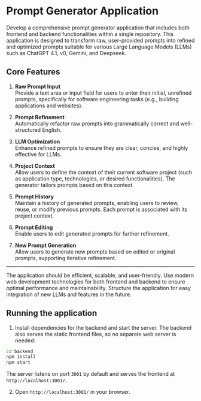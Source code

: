 # Prompt Generator Application

Develop a comprehensive prompt generator application that includes both frontend and backend functionalities within a single repository. This application is designed to transform raw, user-provided prompts into refined and optimized prompts suitable for various Large Language Models (LLMs) such as ChatGPT 4.1, v0, Gemini, and Deepseek.

## Core Features

1. **Raw Prompt Input**  
    Provide a text area or input field for users to enter their initial, unrefined prompts, specifically for software engineering tasks (e.g., building applications and websites).

2. **Prompt Refinement**  
    Automatically refactor raw prompts into grammatically correct and well-structured English.

3. **LLM Optimization**  
    Enhance refined prompts to ensure they are clear, concise, and highly effective for LLMs.

4. **Project Context**  
    Allow users to define the context of their current software project (such as application type, technologies, or desired functionalities). The generator tailors prompts based on this context.

5. **Prompt History**  
    Maintain a history of generated prompts, enabling users to review, reuse, or modify previous prompts. Each prompt is associated with its project context.

6. **Prompt Editing**  
    Enable users to edit generated prompts for further refinement.

7. **New Prompt Generation**  
    Allow users to generate new prompts based on edited or original prompts, supporting iterative refinement.

---

The application should be efficient, scalable, and user-friendly. Use modern web development technologies for both frontend and backend to ensure optimal performance and maintainability. Structure the application for easy integration of new LLMs and features in the future.

## Running the application

1. Install dependencies for the backend and start the server. The backend also
   serves the static frontend files, so no separate web server is needed:

```bash
cd backend
npm install
npm start
```

The server listens on port `3001` by default and serves the frontend at
`http://localhost:3001/`.

2. Open `http://localhost:3001/` in your browser.
